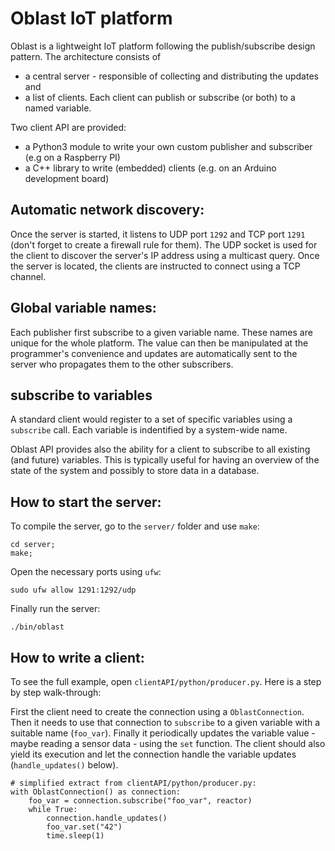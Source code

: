 # Oblast IoT platform
Oblast is a lightweight IoT platform following the publish/subscribe design pattern. The architecture consists of
 - a central server - responsible of collecting and distributing the updates and
 - a list of clients. Each client can publish or subscribe (or both) to a named
 variable.

Two client API are provided:
 - a Python3 module to write your own custom publisher and subscriber (e.g on a Raspberry PI)
 - a C++ library to write (embedded) clients (e.g. on an Arduino development
board)

## Automatic network discovery:
Once the server is started, it listens to UDP port `1292` and TCP port `1291` (don't forget to create a firewall rule for them). The UDP socket is used for the client to discover the server's IP address using a multicast query. Once the server is located, the clients are instructed to connect using a TCP channel.

## Global variable names:
Each publisher first subscribe to a given variable name. These names are unique for the whole platform. The value can then be manipulated at the programmer's convenience and updates are automatically sent to the server who propagates them to the other subscribers.

## subscribe to variables
A standard client would register to a set of specific variables using a `subscribe` call. Each variable is indentified by a system-wide name.

Oblast API provides also the ability for a client to subscribe to all existing (and future) variables. This is typically useful for having an overview of the state of the system and possibly to store data in a database.

## How to start the server:
To compile the server, go to the `server/` folder and use `make`:
```
cd server;
make;
```
Open the necessary ports using `ufw`:
```
sudo ufw allow 1291:1292/udp
```
Finally run the server:
```
./bin/oblast
```

## How to write a client:
To see the full example, open `clientAPI/python/producer.py`. Here is a step by
step walk-through:

First the client need to create the connection using a `OblastConnection`. Then it needs to use that connection to `subscribe` to a given variable with a suitable name (`foo_var`).
Finally it periodically updates the variable value - maybe reading a sensor data - using the `set` function. The client should also yield its execution and let the connection handle the variable updates (`handle_updates()` below).
```
# simplified extract from clientAPI/python/producer.py:
with OblastConnection() as connection:
    foo_var = connection.subscribe("foo_var", reactor)
    while True:
        connection.handle_updates()
        foo_var.set("42")
        time.sleep(1)
```
